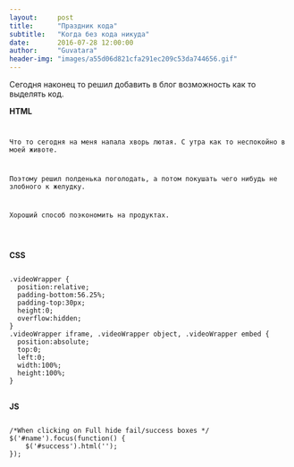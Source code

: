 ```yaml
---
layout:     post
title:      "Праздник кода"
subtitle:   "Когда без кода никуда"
date:       2016-07-28 12:00:00
author:     "Guvatara"
header-img: "images/a55d06d821cfa291ec209c53da744656.gif"
---
```


<p>Сегодня наконец то решил добавить в блог возможность как то выделять код.</p>

<strong>HTML</strong>

<pre>
<code class="html">
<p>Что то сегодня на меня напала хворь лютая. С утра как то неспокойно в моей животе.</p>
<p>Поэтому решил полденька поголодать, а потом покушать чего нибудь не злобного к желудку.</p>
<p>Хороший способ поэкономить на продуктах.</p>
</code>
</pre>

<strong>CSS</strong>

<pre>
<code class="css">
.videoWrapper {
  position:relative;
  padding-bottom:56.25%;
  padding-top:30px;
  height:0;
  overflow:hidden;
}
.videoWrapper iframe, .videoWrapper object, .videoWrapper embed {
  position:absolute;
  top:0;
  left:0;
  width:100%;
  height:100%;
}
</code>
</pre>


<strong>JS</strong>

<pre>
<code class="js">
/*When clicking on Full hide fail/success boxes */
$('#name').focus(function() {
    $('#success').html('');
});
</code>
</pre>


